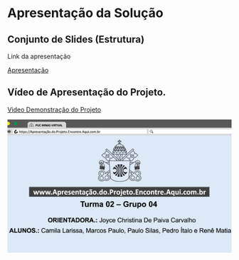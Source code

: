 # Apresentação da Solução

## Conjunto de Slides (Estrutura)

<p>Link da apresentação</p>

<a href="./Apresentação.pdf">Apresentação</a>

## Vídeo de Apresentação do Projeto.

<p align="center">

[Video Demonstração do Projeto](https://github.com/ICEI-PUC-Minas-PMV-ADS/pmv-ads-2022-2-e1-proj-web-t2-encontre-aqui/blob/main/presentation/Sistema-Encontre.mp4)

</p>

[![Watch the video](../docs/img/Apresentacao.PNG)](https://github.com/ICEI-PUC-Minas-PMV-ADS/pmv-ads-2022-2-e1-proj-web-t2-encontre-aqui/blob/main/presentation/Sistema-Encontre.mp4)
